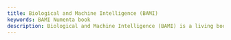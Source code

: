 ```yaml
---
title: Biological and Machine Intelligence (BAMI)
keywords: BAMI Numenta book
description: Biological and Machine Intelligence (BAMI) is a living book authored by Numenta researchers and engineers. Its purpose is to document Hierarchical Temporal Memory, a theoretical framework for both biological and machine intelligence
---
```

